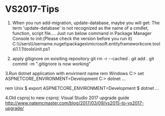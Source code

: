 # VS2017-Tips
1. When you run add-migration, update-database, maybe you will get:
The term 'update-database' is not recognized as the name of a cmdlet, function, script file....
Just run below command in Package Manager Console to init:(Please check the version before you run it)
C:\Users\Username\.nuget\packages\microsoft.entityframeworkcore.tools\1.1.1\tools\init.ps1

2. apply gitignore on exisiting repository
git rm -r --cached .
git add .
git commit -m ".gitignore is now working"

3.Run dotnet application with envirment name
rem Windows
C:\> set ASPNETCORE_ENVIRONMENT=Development
C:\> dotnet ...

rem Unix
$ export ASPNETCORE_ENVIRONMENT=Development
$ dotnet ...


4.Old csproj to new csproj: Visual Studio 2017 upgrade guide
http://www.natemcmaster.com/blog/2017/03/09/vs2015-to-vs2017-upgrade/
